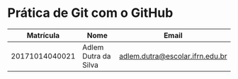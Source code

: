 # Prática de Git com o GitHub

Matrícula | Nome | Email
--- | --- | --
20171014040021|Adlem Dutra da Silva| adlem.dutra@escolar.ifrn.edu.br

